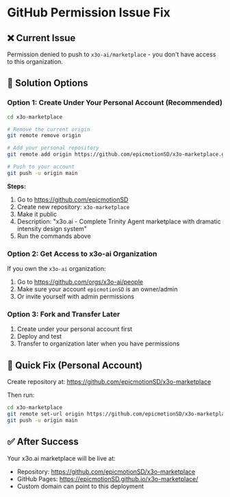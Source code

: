 # GitHub Permission Issue Fix

## ❌ Current Issue
Permission denied to push to `x3o-ai/marketplace` - you don't have access to this organization.

## 🔧 Solution Options

### Option 1: Create Under Your Personal Account (Recommended)
```bash
cd x3o-marketplace

# Remove the current origin
git remote remove origin

# Add your personal repository
git remote add origin https://github.com/epicmotionSD/x3o-marketplace.git

# Push to your account
git push -u origin main
```

**Steps:**
1. Go to https://github.com/epicmotionSD
2. Create new repository: `x3o-marketplace`
3. Make it public
4. Description: "x3o.ai - Complete Trinity Agent marketplace with dramatic intensity design system"
5. Run the commands above

### Option 2: Get Access to x3o-ai Organization
If you own the `x3o-ai` organization:
1. Go to https://github.com/orgs/x3o-ai/people
2. Make sure your account `epicmotionSD` is an owner/admin
3. Or invite yourself with admin permissions

### Option 3: Fork and Transfer Later
1. Create under your personal account first
2. Deploy and test
3. Transfer to organization later when you have permissions

## 🚀 Quick Fix (Personal Account)
Create repository at: https://github.com/epicmotionSD/x3o-marketplace

Then run:
```bash
cd x3o-marketplace
git remote set-url origin https://github.com/epicmotionSD/x3o-marketplace.git
git push -u origin main
```

## ✅ After Success
Your x3o.ai marketplace will be live at:
- Repository: https://github.com/epicmotionSD/x3o-marketplace
- GitHub Pages: https://epicmotionSD.github.io/x3o-marketplace/
- Custom domain can point to this deployment